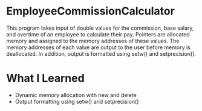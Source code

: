 # EmployeeCommissionCalculator

This program takes input of double values for the commission, base salary, and overtime of an employee to calculate their pay. Pointers are allocated memory and assigned to the memory addresses of these values. The memory addresses of each value are output to the user before memory is deallocated. In addition, output is formatted using setw() and setprecision().

# What I Learned

* Dynamic memory allocation with new and delete
* Output formatting using setw() and setprecision()
